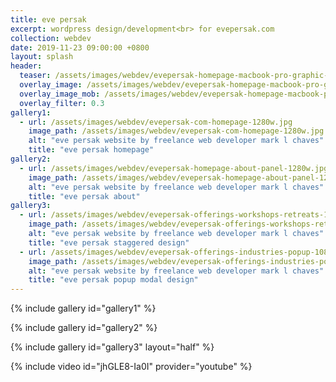 ```yaml
---
title: eve persak
excerpt: wordpress design/development<br> for evepersak.com
collection: webdev
date: 2019-11-23 09:00:00 +0800
layout: splash
header:
  teaser: /assets/images/webdev/evepersak-homepage-macbook-pro-graphic-300w.jpg
  overlay_image: /assets/images/webdev/evepersak-homepage-macbook-pro-graphic-1280w.jpg
  overlay_image_mob: /assets/images/webdev/evepersak-homepage-macbook-pro-graphic-720w.jpg
  overlay_filter: 0.3
gallery1:
  - url: /assets/images/webdev/evepersak-com-homepage-1280w.jpg
    image_path: /assets/images/webdev/evepersak-com-homepage-1280w.jpg
    alt: "eve persak website by freelance web developer mark l chaves"
    title: "eve persak homepage"
gallery2:
  - url: /assets/images/webdev/evepersak-homepage-about-panel-1280w.jpg
    image_path: /assets/images/webdev/evepersak-homepage-about-panel-1280w.jpg
    alt: "eve persak website by freelance web developer mark l chaves"
    title: "eve persak about"
gallery3:
  - url: /assets/images/webdev/evepersak-offerings-workshops-retreats-1080w.jpg
    image_path: /assets/images/webdev/evepersak-offerings-workshops-retreats-510w.jpg
    alt: "eve persak website by freelance web developer mark l chaves"
    title: "eve persak staggered design"
  - url: /assets/images/webdev/evepersak-offerings-industries-popup-1080w.jpg
    image_path: /assets/images/webdev/evepersak-offerings-industries-popup-510w.jpg
    alt: "eve persak website by freelance web developer mark l chaves"
    title: "eve persak popup modal design"
---
```


{% include gallery id="gallery1" %}

{% include gallery id="gallery2" %}

{% include gallery id="gallery3" layout="half" %}

{% include video id="jhGLE8-Ia0I" provider="youtube" %}
